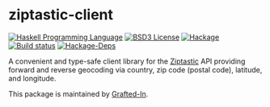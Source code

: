 # ziptastic-client

[![Haskell Programming Language](https://img.shields.io/badge/language-Haskell-blue.svg)](http://www.haskell.org)
[![BSD3 License](http://img.shields.io/badge/license-BSD3-brightgreen.svg)](https://tldrlegal.com/license/bsd-3-clause-license-%28revised%29)
[![Hackage](https://img.shields.io/hackage/v/ziptastic-client.svg)](http://hackage.haskell.org/package/ziptastic-client)
[![Build status](https://travis-ci.org/Ziptastic/ziptastic-haskell.svg?branch=master)](https://travis-ci.org/Ziptastic/ziptastic-haskell)
[![Hackage-Deps](https://img.shields.io/hackage-deps/v/ziptastic-client.svg)](http://packdeps.haskellers.com/feed?needle=ziptastic-client)

A convenient and type-safe client library for the [Ziptastic](https://www.getziptastic.com/) API providing forward and reverse geocoding via country, zip code (postal code), latitude, and longitude.

This package is maintained by [Grafted-In](https://www.graftedin.io/).
